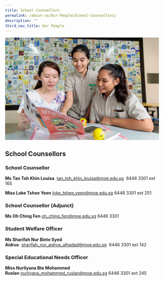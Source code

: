 ```yaml
---
title: School Counsellors
permalink: /about-us/Our-People/School-Counsellors/
description: ""
third_nav_title: Our People
---
```

![](/images/banner-for-school-counsellor-1024x683.jpg)

School Counsellors
------------------


### **School Counsellor**

<b>Ms Tan Toh Khin Louisa</b>  tan_toh_khin_louisa@moe.edu.sg  6446 3301 ext 165

<b>Miss Loke Tshee Yeen</b> loke_tshee_yeen@moe.edu.sg 6446 3301 ext 251


### **School Counsellor (Adjunct)**

<b>Ms Oh Ching Fen</b> oh_ching_fen@moe.edu.sg  6446 3301


### **Student Welfare Officer**

<b>Ms Sharifah Nur Binte Syed Aidrus</b>  sharifah_nur_aidrus_alhadad@moe.edu.sg  6446 3301 ext 142


### **Special Educational Needs Officer**

<b>Miss Nurliyana Bte Mohammed Ruslan</b> nurliyana_mohammed_ruslan@moe.edu.sg 6446 3301 ext 245